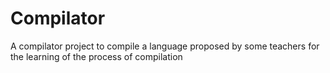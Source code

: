# Compilator
A compilator project to compile a language proposed by some teachers for the learning of the process of compilation
